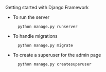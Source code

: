 
Getting started with Django Framework

- To run the server
    
        python manage.py runserver

- To handle migrations
        
        python manage.py migrate
     
- To create a superuser for the admin page
        
        python manage.py createsuperuser
